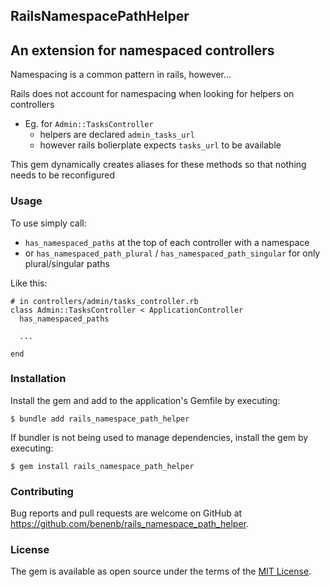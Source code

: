 ## RailsNamespacePathHelper
## An extension for namespaced controllers

Namespacing is a common pattern in rails, however...

Rails does not account for namespacing when looking for helpers on controllers
  - Eg. for `Admin::TasksController`
    - helpers are declared `admin_tasks_url` 
    - however rails bolierplate expects `tasks_url` to be available

This gem dynamically creates aliases for these methods so that nothing needs to be reconfigured

### Usage

To use simply call:
  - `has_namespaced_paths` at the top of each controller with a namespace
  - or `has_namespaced_path_plural` / `has_namespaced_path_singular` for only plural/singular paths


Like this:
```
# in controllers/admin/tasks_controller.rb
class Admin::TasksController < ApplicationController
  has_namespaced_paths

  ...

end
```
### Installation

Install the gem and add to the application's Gemfile by executing:

  `$ bundle add rails_namespace_path_helper` 

If bundler is not being used to manage dependencies, install the gem by executing:

  `$ gem install rails_namespace_path_helper` 


### Contributing

Bug reports and pull requests are welcome on GitHub at https://github.com/benenb/rails_namespace_path_helper.

### License

The gem is available as open source under the terms of the [MIT License](https://opensource.org/licenses/MIT).
